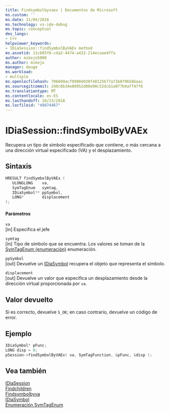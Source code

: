 ```yaml
---
title: Findsymbolbyvaex | Documentos de Microsoft
ms.custom: ''
ms.date: 11/04/2016
ms.technology: vs-ide-debug
ms.topic: conceptual
dev_langs:
- C++
helpviewer_keywords:
- IDiaSession::findSymbolByVAEx method
ms.assetid: 11c685f6-cda2-4474-a432-214ecaae4ffa
author: mikejo5000
ms.author: mikejo
manager: douge
ms.workload:
- multiple
ms.openlocfilehash: 706049acf99804038f48125b77a71b879658baac
ms.sourcegitcommit: 240c8b34e80952d00e90c52dcb1a077b9aff47f6
ms.translationtype: MT
ms.contentlocale: es-ES
ms.lasthandoff: 10/23/2018
ms.locfileid: "49874467"
---
```

# <a name="idiasessionfindsymbolbyvaex"></a>IDiaSession::findSymbolByVAEx
Recupera un tipo de símbolo especificado que contiene, o más cercana a una dirección virtual especificado (VA) y el desplazamiento.  
  
## <a name="syntax"></a>Sintaxis  
  
```C++  
HRESULT findSymbolByVAEx (   
   ULONGLONG    va,  
   SymTagEnum   symtag,  
   IDiaSymbol** ppSymbol,  
   LONG*        displacement  
);  
```  
  
#### <a name="parameters"></a>Parámetros  
 `va`  
 [in] Especifica el jefe  
  
 `symtag`  
 [in] Tipo de símbolo que se encuentra. Los valores se toman de la [SymTagEnum (enumeración)](../../debugger/debug-interface-access/symtagenum.md) enumeración.  
  
 `ppSymbol`  
 [out] Devuelve un [IDiaSymbol](../../debugger/debug-interface-access/idiasymbol.md) recupera el objeto que representa el símbolo.  
  
 `displacement`  
 [out] Devuelve un valor que especifica un desplazamiento desde la dirección virtual proporcionada por `va`.  
  
## <a name="return-value"></a>Valor devuelto  
 Si es correcto, devuelve `S_OK`; en caso contrario, devuelve un código de error.  
  
## <a name="example"></a>Ejemplo  
  
```C++  
IDiaSymbol* pFunc;  
LONG disp = 0;  
pSession->findSymbolByVAEx( va, SymTagFunction, &pFunc, &disp );  
```  
  
## <a name="see-also"></a>Vea también  
 [IDiaSession](../../debugger/debug-interface-access/idiasession.md)   
 [Findchildren](../../debugger/debug-interface-access/idiasession-findchildren.md)   
 [Findsymbolbyva](../../debugger/debug-interface-access/idiasession-findsymbolbyva.md)   
 [IDiaSymbol](../../debugger/debug-interface-access/idiasymbol.md)   
 [Enumeración SymTagEnum](../../debugger/debug-interface-access/symtagenum.md)